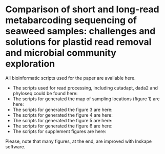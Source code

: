 # Comparison of short and long-read metabarcoding sequencing of seaweed samples: challenges and solutions for plastid read removal and microbial community exploration

All bioinformatic scripts used for the paper are available here. 
- The scripts used for read processing, including cutadapt, dada2 and phyloseq could be found here: 
- The scripts for generated the map of sampling locations (figure 1) are here:
- The scripts for generated the figure 3 are here:
- The scripts for generated the figure 4 are here:
- The scripts for generated the figure 5 are here:
- The scripts for generated the figure 6 are here:
- The scripts for supplement figures are here: 

Please, note that many figures, at the end, are improved with Inskape software. 


